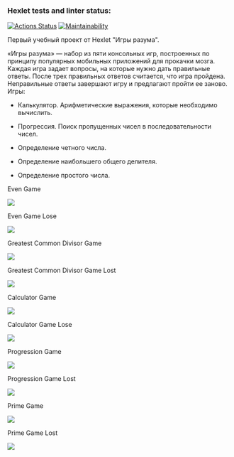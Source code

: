 ### Hexlet tests and linter status:
[![Actions Status](https://github.com/morningjacketup/java-project-61/workflows/hexlet-check/badge.svg)](https://github.com/morningjacketup/java-project-61/actions)
[![Maintainability](https://api.codeclimate.com/v1/badges/f62afaf148dc96366a3c/maintainability)](https://codeclimate.com/github/morningjacketup/java-project-61/maintainability)

Первый учебный проект от Hexlet "Игры разума".

«Игры разума» — набор из пяти консольных игр, построенных по принципу популярных мобильных приложений для прокачки мозга. Каждая игра задает вопросы, на которые нужно дать правильные ответы. После трех правильных ответов считается, что игра пройдена. Неправильные ответы завершают игру и предлагают пройти ее заново. Игры:

- Калькулятор. Арифметические выражения, которые необходимо вычислить.

- Прогрессия. Поиск пропущенных чисел в последовательности чисел.

- Определение четного числа.

- Определение наибольшего общего делителя.

- Определение простого числа.


Even Game

<a href="https://asciinema.org/a/5x0bgIlGaXsNKLu4mNLKfhPre" target="_blank"><img src="https://asciinema.org/a/5x0bgIlGaXsNKLu4mNLKfhPre.svg" /></a>

Even Game Lose

<a href="https://asciinema.org/a/vNwUYRVuJ6GRofOigtY9v2wsN" target="_blank"><img src="https://asciinema.org/a/vNwUYRVuJ6GRofOigtY9v2wsN.svg" /></a>

Greatest Common Divisor Game

<a href="https://asciinema.org/a/4tye1FdNCbA9Ea17JpwgUhzJd" target="_blank"><img src="https://asciinema.org/a/4tye1FdNCbA9Ea17JpwgUhzJd.svg" /></a>

Greatest Common Divisor Game Lost

<a href="https://asciinema.org/a/vQYnMJPuubEe39d5p2OghU1Bv" target="_blank"><img src="https://asciinema.org/a/vQYnMJPuubEe39d5p2OghU1Bv.svg" /></a>

Calculator Game

<a href="https://asciinema.org/a/QzcfaYVU9Hbi8dgnmNwdqTvVl" target="_blank"><img src="https://asciinema.org/a/QzcfaYVU9Hbi8dgnmNwdqTvVl.svg" /></a>

Calculator Game Lose

<a href="https://asciinema.org/a/kuj6yruai3RkCEC7eLucwCbIQ" target="_blank"><img src="https://asciinema.org/a/kuj6yruai3RkCEC7eLucwCbIQ.svg" /></a>

Progression Game

<a href="https://asciinema.org/a/USnGL2v8KOeHadW2Er8vb36Ic" target="_blank"><img src="https://asciinema.org/a/USnGL2v8KOeHadW2Er8vb36Ic.svg" /></a>

Progression Game Lost

<a href="https://asciinema.org/a/UHirvNRsXwa7kux09MDa4mkWo" target="_blank"><img src="https://asciinema.org/a/UHirvNRsXwa7kux09MDa4mkWo.svg" /></a>

Prime Game

<a href="https://asciinema.org/a/EbjbFZo0vRCqyizGrqRPKr2ZW" target="_blank"><img src="https://asciinema.org/a/EbjbFZo0vRCqyizGrqRPKr2ZW.svg" /></a>

Prime Game Lost

<a href="https://asciinema.org/a/DgQrESlDRSkoohq2wafytHTr6" target="_blank"><img src="https://asciinema.org/a/DgQrESlDRSkoohq2wafytHTr6.svg" /></a>
